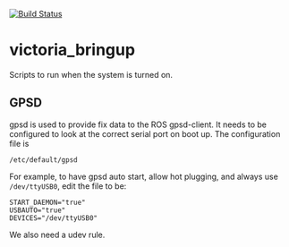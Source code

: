 [![Build Status](https://travis-ci.org/victoriarobotics/victoria_bringup.svg?branch=master)](https://travis-ci.org/victoriarobotics/victoria_bringup)
# victoria_bringup
Scripts to run when the system is turned on.

## GPSD
gpsd is used to provide fix data to the ROS gpsd-client.
It needs to be configured to look at the correct serial port on boot up.
The configuration file is
```
/etc/default/gpsd
```

For example, to have gpsd auto start, allow hot plugging, and always use 
`/dev/ttyUSB0`, edit the file to be:

```
START_DAEMON="true"
USBAUTO="true"
DEVICES="/dev/ttyUSB0"
```

We also need a udev rule.
